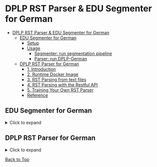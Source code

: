 # DPLP RST Parser & EDU Segmenter for German

- [DPLP RST Parser \& EDU Segmenter for German](#dplp-rst-parser--edu-segmenter-for-german)
  - [EDU Segmenter for German](#edu-segmenter-for-german)
    - [Setup](#setup)
    - [Usage](#usage)
      - [Segmenter: run segmentation pipeline](#segmenter-run-segmentation-pipeline)
      - [Parser: run DPLP-German](#parser-run-dplp-german)
  - [DPLP RST Parser for German](#dplp-rst-parser-for-german)
    - [1. Introduction](#1-introduction)
    - [2. Runtime Docker Image](#2-runtime-docker-image)
    - [3. RST Parsing from text files](#3-rst-parsing-from-text-files)
    - [4. RST Parsing with the Restful API](#4-rst-parsing-with-the-restful-api)
    - [5. Training Your Own RST Parser](#5-training-your-own-rst-parser)
    - [Reference](#reference)

## EDU Segmenter for German

<details>
  <summary>Click to expand</summary>

### Setup

- clone repository

  ```bash
  git clone git@github.com:MaximilianKr/DPLP-German.git
  ```

  ```bash
  cd DPLP-German
  ```

- create virtual environment (using [uv](https://github.com/astral-sh/uv))

  ```bash
  uv venv --python 3.10
  ```

  ```bash
  source .venv/bin/activate
  ```

  ```bash
  uv pip install -r requirements.txt
  ```

- pull docker image

  ```bash
  docker pull mohamadisara20/dplp-env:ger
  ```

### Usage

Note on input: must be a single **paragraph of text (remove newlines, strip whitespace!)**

From `root/DPLP-German`:

- put `.txt` file(s) to parse into `data/{folder}`
  - for example, using `data/test_input` --> adjust `{input_path}`
- segmenter will output `.txt` with line-separated EDUs
  - adjust `{output_path}` accordingly

#### Segmenter: run segmentation pipeline

- run segmenter
  
  ```bash
  python run_seg_pipeline.py {input_path} -o {output_path}
  ```

  - for example:

    ```bash
    python run_seg_pipeline.py {data/test_input} -o {data/test_output}
    ```

#### Parser: run DPLP-German

- run parser

  ```bash
  docker run -it -v $(pwd):/home/DPLP -w /home/DPLP mohamadisara20/dplp-env:ger python3 ger_predict_dis_from_txt.py {input_path}
  ```

  - for example:
  
  ```bash
  docker run -it -v $(pwd):/home/DPLP -w /home/DPLP mohamadisara20/dplp-env:ger python3 ger_predict_dis_from_txt.py data/test_input
  ```

[Back to Top](#dplp-rst-parser--edu-segmenter-for-german)

</details>

## DPLP RST Parser for German

<details>
  <summary>Click to expand</summary>

### 1. Introduction

This repository is a fork of [DPLP Parser](https://github.com/jiyfeng/DPLP) that customizes the code for German language by adding new pieces of codes and other resources. A ready to use model is trained by the Postdam University RST Corpus. The pretrained model can be found in **./data/de** along with all its belongings. The source code consists of several python scripts in the root directory, prefixed by _ger_.

### 2. Runtime Docker Image

DPLP Parser was written Python 2 that is discontinued, and depends on libraries that can't be installed by the package managers anymore. Therefore a prebuild Docker image (_mohamadisara20/dplp-env_) is created and shared in Docker Hub that contains all of them preinstalled. Both German and the original English DPLP parsers can be executed within this image. The image can be found here:
https://hub.docker.com/repository/docker/mohamadisara20/dplp-env/general
There are two tags created for this docker image:

- **latest**: the default tag suitable for running the English DPLP parser.
- **ger**: the tag created for running German DPLP. It has some language-specific libraries and data files pre-installed.

### 3. RST Parsing from text files

The German RST parser's main script is ger_predict_dis_from_txt.py (it generates RST trees in both .dis and .rs3 formats). All the preprocessings, segmentation and parsing are included; so the script simply takes text files as input and generates the RST trees as its ultimate output. You can follow these steps to parse a batch of text files using this script in a docker container:

1- in terminal, change directory to the repo's root path:

```bash
cd path_to_rst_german
```

2- copy the _.txt_ input files in a single subdirectory in **./data** (let's say: **data/input**). Please don't choose any place ourside the current directory.

3- run the following command:

```bash
docker run -d -v $(pwd):/home/DPLP -w /home/DPLP mohamadisara20/dplp-env:ger python3 ger_predict_dis_from_txt.py data/input
```

- **Important**: replace `data/input` with the _relative_ path to your input text files. You don't need to change anything else for standard parsing. For customization with additional args, refer to the parser script's source code.

4- There are several ways to check the progress or debug errors:

- verify the new files created in the input path
- replace `-d` option with `-it` to get all logs printed throughout the process
- use `docke logs` to see the logs generated by the Docker container

5- you will see new files created throughout the parsing process. When _.rs3_ files are generated, it means that the process is finished.

### 4. RST Parsing with the Restful API

The script **ger_rest_api.py** creates a REST-API server that allows us to perform RST parsing remotely or integrate it into a web application. It can be launched by running:

```bash
docker run -d -p 5000:5000 -v $(pwd):/home/DPLP -w /home/DPLP mohamadisara20/dplp-env python3 ger_rest_api.py
```

Then the REST-API will listen to port 5000 and accept JSON requests from the subpath **dplp** and return the RST tree in two formats _dis_ and _rs3_. You can test it using this command:

```bash
curl -d '{"text":"Ich bin gut."}' -H 'Content-Type: application/json' http://127.0.0.1:5000/dplp
```

You will get a result like this:

```text
{
    "dis": "(Root (leaf 1) (rel2par None) (text _!lorem ipsum_!))\n",
    "rs3":"<rst>\n
        <header>\n <relations>\n      <rel name=\"Antithesis\" type=\"rst\"/>\n      
            <rel         name=\"Background\" type=\"rst\"/>\n      <rel name=\"Cause\" type=\"rst\"/>\n      <rel name=\"Circumstance\" type=\"rst\"/>\n      <rel name=\"Concession\" type=\"rst\"/>\n      <rel name=\"Condition\" type=\"rst\"/>\n      <rel name=\"Conjunction\" type=\"multinuc\"/>\n      <rel name=\"Contrast\" type=\"multinuc\"/>\n      <rel name=\"Disjunction\" type=\"multinuc\"/>\n      <rel name=\"Elaboration\" type=\"rst\"/>\n      <rel name=\"Enablement\" type=\"rst\"/>\n      <rel name=\"Evaluation\" type=\"rst\"/>\n      <rel name=\"Evidence\" type=\"rst\"/>\n      <rel name=\"Interpretation\" type=\"rst\"/>\n      <rel name=\"Joint\" type=\"multinuc\"/>\n      <rel name=\"Justify\" type=\"rst\"/>\n      <rel name=\"Motivation\" type=\"rst\"/>\n      <rel name=\"Otherwise\" type=\"rst\"/>\n      <rel name=\"Preparation\" type=\"rst\"/>\n      <rel name=\"Purpose\" type=\"rst\"/>\n      <rel name=\"Restatement\" type=\"rst\"/>\n      <rel name=\"Result\" type=\"rst\"/>\n      <rel name=\"Sequence\" type=\"multinuc\"/>\n      <rel name=\"Solutionhood\" type=\"rst\"/>\n      <rel name=\"Summary\" type=\"rst\"/>\n
        </relations>\n</header>\n  
        <body>\n
            <segment id=\"2\">Ich bin gut .</segment>\n 
        </body>\n </rst>",
    "dis_url":"rstout/5d74b5b2-18c6-4443-9d5f-b67ebfe947a3/document.dis",
    "rs3_url":"rstout/5d74b5b2-18c6-4443-9d5f-b67ebfe947a3/document.rs3","uid":"5d74b5b2-18c6-4443-9d5f-b67ebfe947a3"}
```

### 5. Training Your Own RST Parser

You can train your own parser using a corpus of RST trees. German parser uses _.rs3_ files for training. Training consists of these steps:

1- Divide the corpus into train, dev and test set and save them in three subdirectores **training/**, **dev/** and **test/** in a _base_ directory ; for instance, if the base directory is _data/base_dir_, we will get these sub directories: **data/base_dir/training**, **data/base_dir/dev** and **data/base_dir/test**.

2- Review the content of the relation mapping file: _parsing\_eval\_metrics/rel\_mapping.json_. It should contain all relations used in the whole corpus (train, dev and test set); otherwise training can fail and show undefind bahaviors.

3- The script _ger\_train\_parser.py_ tringgers the trining process on the base directory. You can use the following command to run the training code in the docker container:

```bash
docker run -d -v $(pwd):/home/DPLP -w /home/DPLP mohamadisara20/dplp-env:ger python3  ger_train.py data/base_dir
```

4- The model will be saved in the file **model/model.pickle.gz** in the base path (e.g. _model/de_)

5- The parser precision scrores will be reported in the file named **results.txt** in the base directory.

### Reference

Please read the following paper for more technical details

- Yangfeng Ji, Jacob Eisenstein. [Representation Learning for Text-level Parsing](http://jiyfeng.github.io/papers/ji-acl-2014.pdf). ACL 2014
- Joty, S., Carenini, G., & Ng, R. T. (n.d.). CODRA: A Novel Discriminative Framework for Rhetorical Analysis.
- Shahmohammadi, S., & Stede, M. (2024). Discourse Parsing for German with new RST Corpora. Workshop Proceedings of the 20th Edition of the KONVENS Conference.

</details>

[Back to Top](#dplp-rst-parser--edu-segmenter-for-german)
